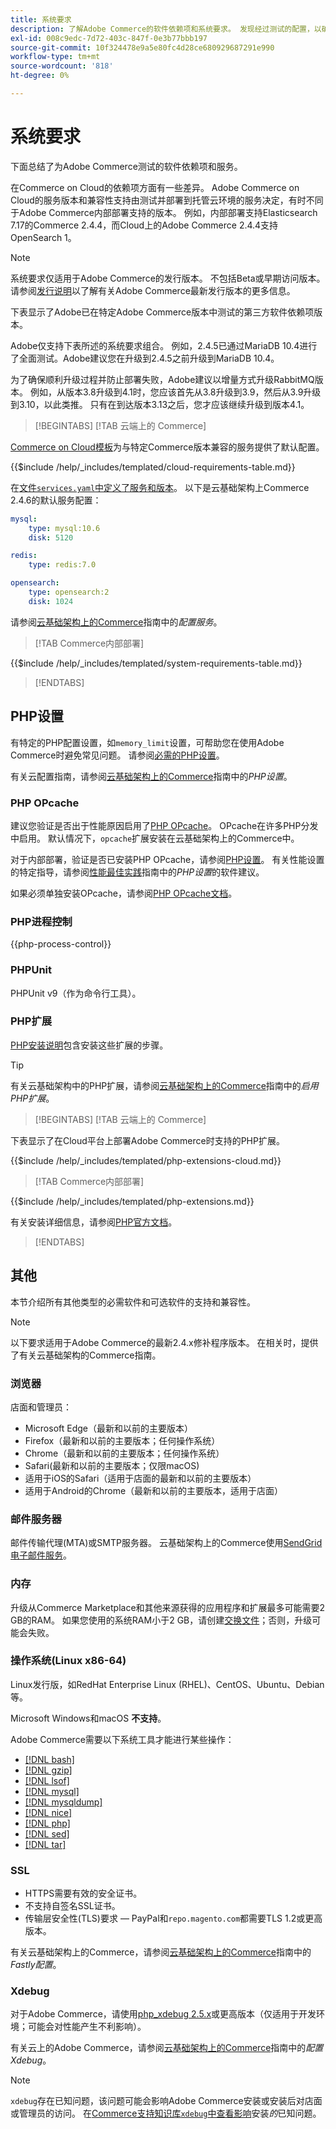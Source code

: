 ```yaml
---
title: 系统要求
description: 了解Adobe Commerce的软件依赖项和系统要求。 发现经过测试的配置，以确保与部署环境兼容。
exl-id: 008c9edc-7d72-403c-847f-0e3b77bbb197
source-git-commit: 10f324478e9a5e80fc4d28ce680929687291e990
workflow-type: tm+mt
source-wordcount: '818'
ht-degree: 0%

---
```


# 系统要求

下面总结了为Adobe Commerce测试的软件依赖项和服务。

在Commerce on Cloud的依赖项方面有一些差异。 Adobe Commerce on Cloud的服务版本和兼容性支持由测试并部署到托管云环境的服务决定，有时不同于Adobe Commerce内部部署支持的版本。 例如，内部部署支持Elasticsearch 7.17的Commerce 2.4.4，而Cloud上的Adobe Commerce 2.4.4支持OpenSearch 1。

>[!NOTE]
>
>系统要求仅适用于Adobe Commerce的发行版本。 不包括Beta或早期访问版本。 请参阅[发行说明](../release/release-notes/overview.md)以了解有关Adobe Commerce最新发行版本的更多信息。

下表显示了Adobe已在特定Adobe Commerce版本中测试的第三方软件依赖项版本。

Adobe仅支持下表所述的系统要求组合。 例如，2.4.5已通过MariaDB 10.4进行了全面测试。Adobe建议您在升级到2.4.5之前升级到MariaDB 10.4。

为了确保顺利升级过程并防止部署失败，Adobe建议以增量方式升级RabbitMQ版本。 例如，从版本3.8升级到4.1时，您应该首先从3.8升级到3.9，然后从3.9升级到3.10，以此类推。 只有在到达版本3.13之后，您才应该继续升级到版本4.1。

>[!BEGINTABS]
>[!TAB 云端上的 Commerce]

[Commerce on Cloud模板](https://github.com/magento/magento-cloud)为与特定Commerce版本兼容的服务提供了默认配置。

{{$include /help/_includes/templated/cloud-requirements-table.md}}

在[文件`services.yaml`中定义了服务和版本](https://github.com/magento/magento-cloud/blob/master/.magento/services.yaml)。 以下是云基础架构上Commerce 2.4.6的默认服务配置：

```yaml
mysql:
    type: mysql:10.6
    disk: 5120

redis:
    type: redis:7.0

opensearch:
    type: opensearch:2
    disk: 1024
```

请参阅[云基础架构上的Commerce](https://experienceleague.adobe.com/docs/commerce-cloud-service/user-guide/configure/service/services-yaml.html)指南中的&#x200B;_配置服务_。

>[!TAB Commerce内部部署]

{{$include /help/_includes/templated/system-requirements-table.md}}

>[!ENDTABS]

## PHP设置

有特定的PHP配置设置，如`memory_limit`设置，可帮助您在使用Adobe Commerce时避免常见问题。 请参阅[必需的PHP设置](prerequisites/php-settings.md)。

有关云配置指南，请参阅[云基础架构上的Commerce](https://experienceleague.adobe.com/docs/commerce-cloud-service/user-guide/configure/app/php-settings.html)指南中的&#x200B;_PHP设置_。

### PHP OPcache

建议您验证是否出于性能原因启用了[PHP OPcache](https://www.php.net/manual/en/intro.opcache.php)。 OPcache在许多PHP分发中启用。 默认情况下，`opcache`扩展安装在云基础架构上的Commerce中。

对于内部部署，验证是否已安装PHP OPcache，请参阅[PHP设置](prerequisites/php-settings.md)。 有关性能设置的特定指导，请参阅[性能最佳实践](https://experienceleague.adobe.com/docs/commerce-operations/performance-best-practices/software.html#php-settings)指南中的&#x200B;_PHP设置_&#x200B;的软件建议。

如果必须单独安装OPcache，请参阅[PHP OPcache文档](https://www.php.net/manual/en/opcache.setup.php)。

### PHP进程控制

{{php-process-control}}

### PHPUnit

PHPUnit v9（作为命令行工具）。

### PHP扩展

[PHP安装说明](prerequisites/php-settings.md)包含安装这些扩展的步骤。

>[!TIP]
>
>有关云基础架构中的PHP扩展，请参阅[云基础架构上的Commerce](https://experienceleague.adobe.com/docs/commerce-cloud-service/user-guide/configure/app/php-settings.html#enable-extensions)指南中的&#x200B;_启用PHP扩展_。

>[!BEGINTABS]
>[!TAB 云端上的 Commerce]

下表显示了在Cloud平台上部署Adobe Commerce时支持的PHP扩展。

{{$include /help/_includes/templated/php-extensions-cloud.md}}

>[!TAB Commerce内部部署]

{{$include /help/_includes/templated/php-extensions.md}}

有关安装详细信息，请参阅[PHP官方文档](https://www.php.net/manual/en/extensions.php)。

>[!ENDTABS]

## 其他

本节介绍所有其他类型的必需软件和可选软件的支持和兼容性。

>[!NOTE]
>
>以下要求适用于Adobe Commerce的最新2.4.x修补程序版本。 在相关时，提供了有关云基础架构的Commerce指南。

### 浏览器

店面和管理员：

- Microsoft Edge（最新和以前的主要版本）
- Firefox（最新和以前的主要版本；任何操作系统）
- Chrome（最新和以前的主要版本；任何操作系统）
- Safari(最新和以前的主要版本；仅限macOS)
- 适用于iOS的Safari（适用于店面的最新和以前的主要版本）
- 适用于Android的Chrome（最新和以前的主要版本，适用于店面）

### 邮件服务器

邮件传输代理(MTA)或SMTP服务器。 云基础架构上的Commerce使用[SendGrid电子邮件服务](https://experienceleague.adobe.com/docs/commerce-cloud-service/user-guide/project/sendgrid.html)。

### 内存

升级从Commerce Marketplace和其他来源获得的应用程序和扩展最多可能需要2 GB的RAM。 如果您使用的系统RAM小于2 GB，请创建[交换文件](https://support.magento.com/hc/en-us/articles/360032980432)；否则，升级可能会失败。

### 操作系统(Linux x86-64)

Linux发行版，如RedHat Enterprise Linux (RHEL)、CentOS、Ubuntu、Debian等。

Microsoft Windows和macOS **不支持**。

Adobe Commerce需要以下系统工具才能进行某些操作：

- [[!DNL bash]](https://www.gnu.org/software/bash/)
- [[!DNL gzip]](https://www.gzip.org/)
- [[!DNL lsof]](https://linux.die.net/man/8/lsof)
- [[!DNL mysql]](https://www.mysql.com/)
- [[!DNL mysqldump]](https://dev.mysql.com/doc/refman/8.0/en/mysqldump.html)
- [[!DNL nice]](https://linux.die.net/man/1/nice)
- [[!DNL php]](https://www.php.net/)
- [[!DNL sed]](https://www.gnu.org/software/sed/manual/sed.html)
- [[!DNL tar]](https://linux.die.net/man/1/tar)

### SSL

- HTTPS需要有效的安全证书。
- 不支持自签名SSL证书。
- 传输层安全性(TLS)要求 — PayPal和`repo.magento.com`都需要TLS 1.2或更高版本。

有关云基础架构上的Commerce，请参阅[云基础架构上的Commerce](https://experienceleague.adobe.com/docs/commerce-cloud-service/user-guide/cdn/setup-fastly/fastly-configuration.html)指南中的&#x200B;_Fastly配置_。

### Xdebug

对于Adobe Commerce，请使用[php_xdebug 2.5.x](https://xdebug.org/download)或更高版本（仅适用于开发环境；可能会对性能产生不利影响）。

有关云上的Adobe Commerce，请参阅[云基础架构上的Commerce](https://experienceleague.adobe.com/docs/commerce-cloud-service/user-guide/develop/test/debug.html)指南中的&#x200B;_配置Xdebug_。

>[!NOTE]
>
>`xdebug`存在已知问题，该问题可能会影响Adobe Commerce安装或安装后对店面或管理员的访问。 在[Commerce支持知识库`xdebug`中查看影响](https://experienceleague.adobe.com/docs/commerce-knowledge-base/kb/troubleshooting/miscellaneous/known-issues-that-affect-installation.html)安装&#x200B;_的_&#x200B;已知问题。


<!-- Last updated from includes: 2025-08-26 16:56:07 -->
